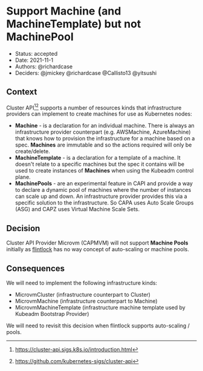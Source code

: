 # Support Machine (and MachineTemplate) but not MachinePool

* Status: accepted
* Date: 2021-11-1
* Authors: @richardcase
* Deciders: @jmickey @richardcase @Callisto13 @yitsushi

## Context

Cluster API[^1][^2] supports a number of resources kinds that infrastructure providers can implement to create machines for use as Kubernetes nodes:

* **Machine** - is a declaration for an individual machine. There is always an infrastructure provider counterpart (e.g. AWSMachine, AzureMachine) that knows how to provision the infrastructure for a machine based on a spec. **Machines** are immutable and so the actions required will only be create/delete.
* **MachineTemplate** - is a declaration for a template of a machine. It doesn't relate to a specific machines but the spec it contains will be used to create instances of **Machines** when using the Kubeadm control plane.
* **MachinePools** - are an experimental feature in CAPI and provide a way to declare a dynamic pool of machines where the number of instances can scale up and down. An infrastructure provider provides this via a specific solution to the infrastructure. So CAPA uses Auto Scale Groups (ASG) and CAPZ uses Virtual Machine Scale Sets.

## Decision

Cluster API Provider Microvm (CAPMVM) will not support **Machine Pools** initially as [flintlock](https://github.com/liquidmetal-dev/flintlock) has no way concept of auto-scaling or machine pools.

## Consequences

We will need to implement the following infrastructure kinds:

* MicrovmCluster (infrastructure counterpart to Cluster)
* MicrovmMachine (infrastructure counterpart to Machine)
* MicrovmMachineTemplate (infrastructure machine template used by Kubeadm Bootstrap Provider)

We will need to revisit this decision when flintlock supports auto-scaling / pools.

[^1]: https://cluster-api.sigs.k8s.io/introduction.html
[^2]: https://github.com/kubernetes-sigs/cluster-api
